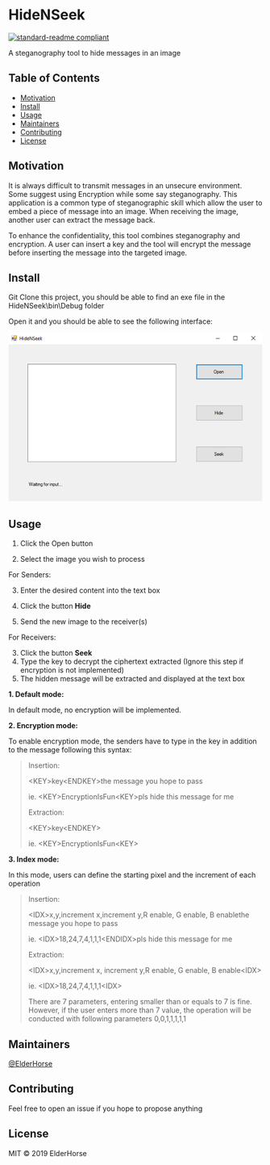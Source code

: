 # HideNSeek
[![standard-readme compliant](https://img.shields.io/badge/HideNSeek--readme-OK-green.svg?style=flat-square)](https://github.com/kcwong395/HideNSeek)

A steganography tool to hide messages in an image

## Table of Contents
- [Motivation](#motivation)
- [Install](#install)
- [Usage](#usage)
- [Maintainers](#maintainers)
- [Contributing](#contributing)
- [License](#license)

## Motivation

It is always difficult to transmit messages in an unsecure environment. Some suggest using Encryption while some say steganography. This application is a common type of steganographic skill which allow the user to embed a piece of message into an image. When receiving the image, another user can extract the message back.

To enhance the confidentiality, this tool combines steganography and encryption. A user can insert a key and the tool will encrypt the message before inserting the message into the targeted image.

## Install

Git Clone this project, you should be able to find an exe file in the HideNSeek\bin\Debug folder

Open it and you should be able to see the following interface:

<img src="img_for_readme/cover.PNG" alt="cover icon" />

## Usage

1. Click the Open button

2. Select the image you wish to process

   

For Senders:

3. Enter the desired content into the text box

4. Click the button **Hide**

5. Send the new image to the receiver(s)

   

For Receivers:

3. Click the button **Seek**
4. Type the key to decrypt the ciphertext extracted (Ignore this step if encryption is not implemented)
5. The hidden message will be extracted and displayed at the text box



**1. Default mode:**

In default mode, no encryption will be implemented.



**2. Encryption mode:**

To enable encryption mode, the senders have to type in the key in addition to the message following this syntax:

> Insertion:
>
> \<KEY>key\<ENDKEY>the message you hope to pass
>
> ie. \<KEY>EncryptionIsFun\<KEY>pls hide this message for me
>
>
>
> Extraction:
>
> \<KEY>key\<ENDKEY>
>
> ie. \<KEY>EncryptionIsFun\<KEY>



**3. Index mode:**

In this mode, users can define the starting pixel and the increment of each operation

>  Insertion:
>
>  \<IDX>x,y,increment x,increment y,R enable, G enable, B enable<ENDIDX>the message you hope to pass
>
>  ie. \<IDX>18,24,7,4,1,1,1\<ENDIDX>pls hide this message for me
>
>  
>
>  Extraction:
>
>  \<IDX>x,y,increment x, increment y,R enable, G enable, B enable\<IDX>
>
>  ie. \<IDX>18,24,7,4,1,1,1\<IDX>
>
>  
>
>  There are 7 parameters, entering smaller than or equals to 7 is fine. However, if the user enters more than 7 value, the operation will be conducted with following parameters 0,0,1,1,1,1,1





## Maintainers

[@ElderHorse](https://github.com/kcwong395)

## Contributing
Feel free to open an issue if you hope to propose anything

## License
MIT © 2019 ElderHorse
